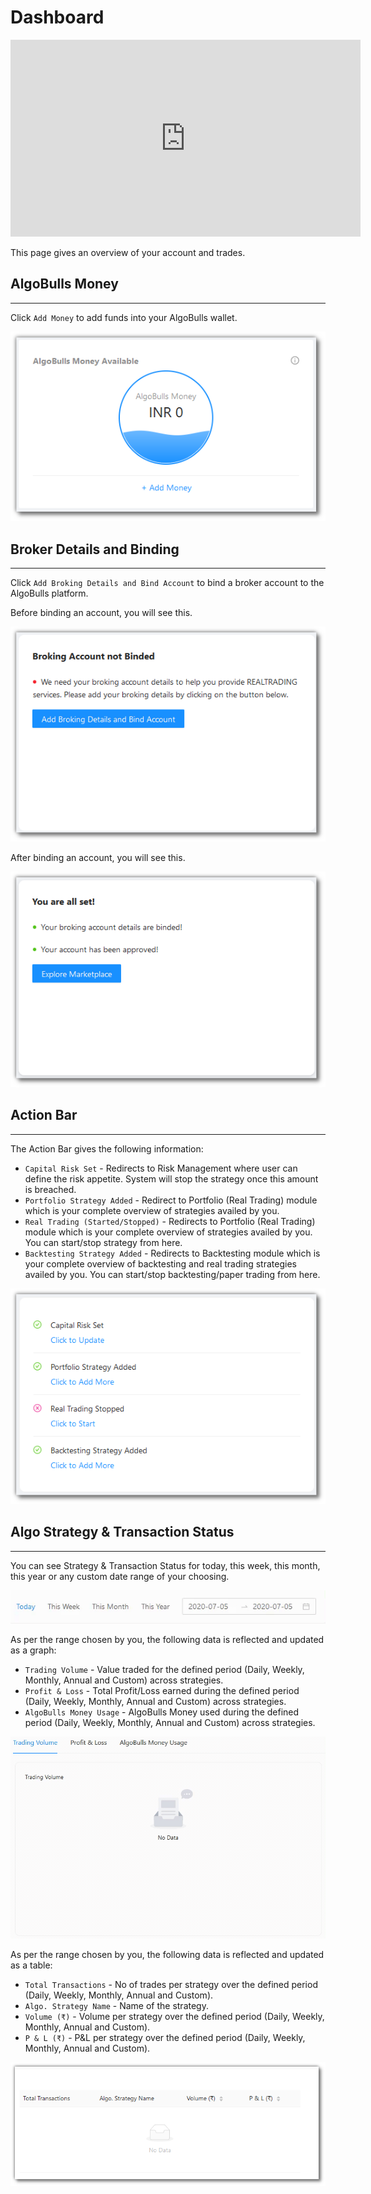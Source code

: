 # Dashboard

<iframe width="560" height="315" src="https://www.youtube.com/embed/J9msKNweQvI" frameborder="0" allow="accelerometer; autoplay; encrypted-media; gyroscope; picture-in-picture" allowfullscreen></iframe>

This page gives an overview of your account and trades.

## AlgoBulls Money
---
Click `Add Money` to add funds into your AlgoBulls wallet.

![Dashboard](imgs/dashboard-1.png)

## Broker Details and Binding
---
Click `Add Broking Details and Bind Account` to bind a broker account to the AlgoBulls platform.

Before binding an account, you will see this.

![Dashboard](imgs/screenshots/broking_account_negative.png)

After binding an account, you will see this.

![Dashboard](imgs/screenshots/broking_account_positive.png)

## Action Bar
---
The Action Bar gives the following information:
 
 * `Capital Risk Set` - Redirects to Risk Management where user can define the risk appetite. System will stop the strategy once this amount is breached.
 * `Portfolio Strategy Added` - Redirect to Portfolio (Real Trading) module which is your complete overview of strategies availed by you.
 * `Real Trading (Started/Stopped)` - Redirects to Portfolio (Real Trading) module which is your complete overview of strategies availed by you. You can start/stop strategy from here.
 * `Backtesting Strategy Added` - Redirects to Backtesting module which is your complete overview of backtesting and real trading strategies availed by you. You can start/stop backtesting/paper trading from here.

![Dashboard](imgs/screenshots/dashboard_bar.png)

## Algo Strategy & Transaction Status
---
You can see Strategy & Transaction Status for today, this week, this month, this year or any custom date range of your choosing.

![Dashboard](imgs/dashboard-4.gif)

As per the range chosen by you, the following data is reflected and updated as a graph:
 
* `Trading Volume` - Value traded for the defined period (Daily, Weekly, Monthly, Annual and Custom) across strategies.
* `Profit & Loss` - Total Profit/Loss earned during the defined period (Daily, Weekly, Monthly, Annual and Custom)  across strategies.
* `AlgoBulls Money Usage` - AlgoBulls Money used during the defined period (Daily, Weekly, Monthly, Annual and Custom) across strategies.


![Dashboard](imgs/screenshots/Dashboard_Low.gif)

As per the range chosen by you, the following data is reflected and updated as a table: 

* `Total Transactions` - No of trades per strategy over the defined period (Daily, Weekly, Monthly, Annual and Custom).
* `Algo. Strategy Name` - Name of the strategy.
* `Volume (₹)` -  Volume per strategy over the defined period (Daily, Weekly, Monthly, Annual and Custom).
* `P & L (₹)` - P&L per strategy over the defined period (Daily, Weekly, Monthly, Annual and Custom).

![Dashboard](imgs/dashboard-6.png)
